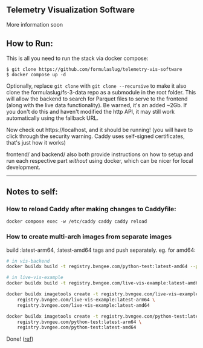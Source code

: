## Telemetry Visualization Software

More information soon

## How to Run:

This is all you need to run the stack via docker compose:

```console
$ git clone https://github.com/formulaslug/telemetry-vis-software
$ docker compose up -d
```

Optionally, replace `git clone` with `git clone --recursive` to make it also
clone the formulaslug/fs-3-data repo as a submodule in the root folder. This
will allow the backend to search for Parquet files to serve to the frontend
(along with the live data functionality). Be warned, it's an added ~2Gb. If you
don't do this and haven't modified the http API, it may still work automatically
using the fallback URL.

Now check out https://localhost, and it should be running! (you will have to
click through the security warning. Caddy uses self-signed certificates, that's
just how it works)

frontend/ and backend/ also both provide instructions on how to setup and run
each respective part _without_ using docker, which can be nicer for local
development.

---

## Notes to self:

### How to reload Caddy after making changes to Caddyfile:

`docker compose exec -w /etc/caddy caddy caddy reload`

### How to create multi-arch images from separate images

build :latest-arm64, :latest-amd64 tags and push separately. eg. for amd64:

```sh
# in vis-backend
docker buildx build -t registry.bvngee.com/python-test:latest-amd64 --push ./python-test
```

```sh
# in live-vis-example
docker buildx build -t registry.bvngee.com/live-vis-example:latest-amd64 --push .
```

```sh
docker buildx imagetools create -t registry.bvngee.com/live-vis-example:latest \
    registry.bvngee.com/live-vis-example:latest-arm64 \
    registry.bvngee.com/live-vis-example:latest-amd64

docker buildx imagetools create -t registry.bvngee.com/python-test:latest \
    registry.bvngee.com/python-test:latest-arm64 \
    registry.bvngee.com/python-test:latest-amd64
```

Done! ([ref](https://andrewlock.net/combining-multiple-docker-images-into-a-multi-arch-image/))
